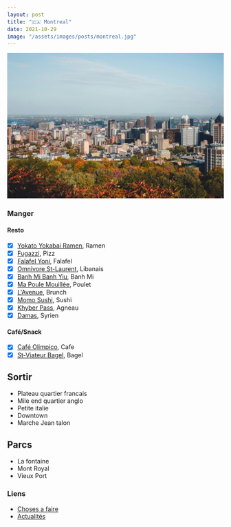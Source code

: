 ```yaml
---
layout: post
title: "🇨🇦 Montreal"
date: 2021-10-29
image: "/assets/images/posts/montreal.jpg"
---
```


![montreal](/assets/images/posts/montreal.jpg)

### Manger

#### Resto

- [x] [Yokato Yokabai Ramen](https://maps.app.goo.gl/wNpuGptMtjBcCRZw9), Ramen
- [x] [Fugazzi](https://maps.app.goo.gl/QCwmUTDBCx2idkrZ7), Pizz
- [x] [Falafel Yoni](https://maps.app.goo.gl/3eksnah4bXBjh4M5A), Falafel
- [x] [Omnivore St-Laurent](https://maps.app.goo.gl/VUJgTarp2KJDM8Wt7), Libanais
- [x] [Banh Mi Banh Yiu](https://maps.app.goo.gl/xQEz4mK9aoRwEuv67), Banh Mi
- [x] [Ma Poule Mouillée](https://maps.app.goo.gl/7WweF25JdHbsG9ui8), Poulet
- [x] [L'Avenue](https://maps.app.goo.gl/wNpuGptMtjBcCRZw9), Brunch
- [x] [Momo Sushi](https://maps.app.goo.gl/GdXXD5XsQ7q8HWCX9), Sushi
- [x] [Khyber Pass](https://maps.app.goo.gl/zv1HXJDYUjta8Qzr8), Agneau
- [x] [Damas](https://maps.app.goo.gl/yLk7US1scDDZm5t46), Syrien

#### Café/Snack

- [x] [Café Olimpico](https://maps.app.goo.gl/DaepvBm6mn9amSo47), Cafe
- [x] [St-Viateur Bagel](https://maps.app.goo.gl/QQsuJ814NMX45jZh7), Bagel

## Sortir

- Plateau quartier francais
- Mile end quartier anglo
- Petite italie
- Downtown
- Marche Jean talon

## Parcs

- La fontaine
- Mont Royal
- Vieux Port

### Liens

- [Choses a faire](https://www.viree-malin.fr/visiter-montreal-5-jours/)
- [Actualités](https://www.mtlblog.com)
